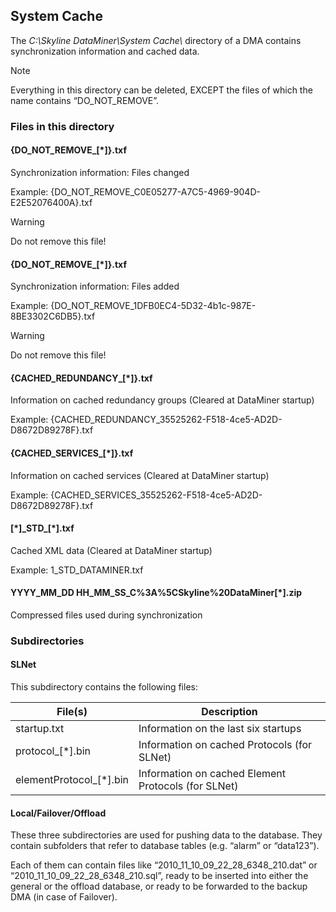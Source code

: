 ## System Cache

The *C:\\Skyline DataMiner\\System Cache\\* directory of a DMA contains synchronization information and cached data.

> [!NOTE]
> Everything in this directory can be deleted, EXCEPT the files of which the name contains “DO_NOT_REMOVE”.

### Files in this directory

#### {DO_NOT_REMOVE\_\[\*\]}.txf

Synchronization information: Files changed

Example: {DO_NOT_REMOVE_C0E05277-A7C5-4969-904D-E2E52076400A}.txf

> [!WARNING]
> Do not remove this file!

#### {DO_NOT_REMOVE\_\[\*\]}.txf

Synchronization information: Files added

Example: {DO_NOT_REMOVE_1DFB0EC4-5D32-4b1c-987E-8BE3302C6DB5}.txf

> [!WARNING]
> Do not remove this file!

#### {CACHED_REDUNDANCY\_\[\*\]}.txf

Information on cached redundancy groups (Cleared at DataMiner startup)

Example: {CACHED_REDUNDANCY_35525262-F518-4ce5-AD2D-D8672D89278F}.txf

#### {CACHED_SERVICES\_\[\*\]}.txf

Information on cached services (Cleared at DataMiner startup)

Example: {CACHED_SERVICES_35525262-F518-4ce5-AD2D-D8672D89278F}.txf

#### \[\*\]\_STD\_\[\*\].txf

Cached XML data (Cleared at DataMiner startup)

Example: 1_STD_DATAMINER.txf

#### YYYY_MM_DD HH_MM_SS_C%3A%5CSkyline%20DataMiner\[\*\].zip

Compressed files used during synchronization

### Subdirectories

#### SLNet

This subdirectory contains the following files:

| File(s)                     | Description                                         |
|-----------------------------|-----------------------------------------------------|
| startup.txt                 | Information on the last six startups                |
| protocol\_\[\*\].bin        | Information on cached Protocols (for SLNet)         |
| elementProtocol\_\[\*\].bin | Information on cached Element Protocols (for SLNet) |

#### Local/Failover/Offload

These three subdirectories are used for pushing data to the database. They contain subfolders that refer to database tables (e.g. “alarm” or “data123”).

Each of them can contain files like “2010_11_10_09_22_28_6348_210.dat” or “2010_11_10_09_22_28_6348_210.sql”, ready to be inserted into either the general or the offload database, or ready to be forwarded to the backup DMA (in case of Failover).
